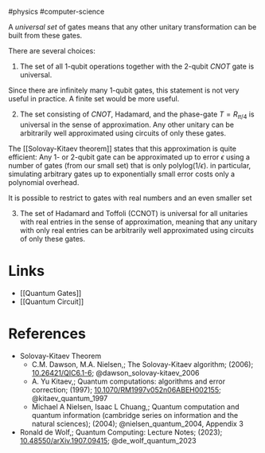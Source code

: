 #physics #computer-science 

A *universal set* of gates means that any other unitary transformation can be built from these gates. 

There are several choices:
1.  The set of all 1-qubit operations together with the 2-qubit $CNOT$ gate is universal.

Since there are infinitely many 1-qubit gates, this statement is not very useful in practice. A finite set would be more useful.

2. The set consisting of $CNOT$, Hadamard, and the phase-gate $T=R_{\pi/4}$ is universal in the sense of approximation.
   Any other unitary can be arbitrarily well approximated using circuits of only these gates.

The [[Solovay-Kitaev theorem]] states that this approximation is quite efficient:
Any 1- or 2-qubit gate can be approximated up to error $\epsilon$ using a number of gates (from our small set) that is only $\mathrm{polylog}(1/\epsilon)$. in particular, simulating arbitrary gates up to exponentially small error costs only a polynomial overhead.

It is possible to restrict to gates with real numbers and an even smaller set

3. The set of Hadamard and Toffoli (CCNOT) is universal for all unitaries with real entries in the sense of approximation, meaning that any unitary with only real entries can be arbitrarily well approximated using circuits of only these gates.

# Links
- [[Quantum Gates]]
- [[Quantum Circuit]]

# References
- Solovay-Kitaev Theorem
	-  C.M. Dawson, M.A. Nielsen,; The Solovay-Kitaev algorithm; (2006); [10.26421/QIC6.1-6](https://www.doi.org/10.26421/QIC6.1-6);  @dawson_solovay-kitaev_2006 
	- A. Yu Kitaev,; Quantum computations: algorithms and error correction; (1997); [10.1070/RM1997v052n06ABEH002155](https://www.doi.org/10.1070/RM1997v052n06ABEH002155);  @kitaev_quantum_1997 
	-  Michael A Nielsen, Isaac L Chuang,; Quantum computation and quantum information (cambridge series on information and the natural sciences); (2004);  @nielsen_quantum_2004, Appendix 3
-  Ronald de Wolf,; Quantum Computing: Lecture Notes; (2023); [10.48550/arXiv.1907.09415](https://www.doi.org/10.48550/arXiv.1907.09415);  @de_wolf_quantum_2023 

